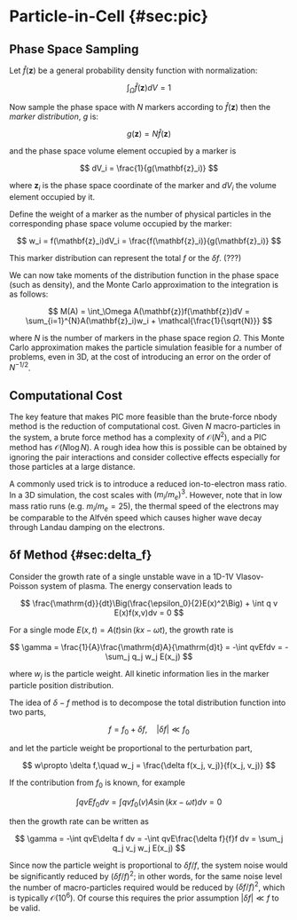 # Particle-in-Cell {#sec:pic}

## Phase Space Sampling

Let $\hat{f}(\mathbf{z})$ be a general probability density function with normalization:

$$
\int_\Omega \hat{f}(\mathbf{z})dV = 1
$$

Now sample the phase space with $N$ markers according to $\hat{f}(\mathbf{z})$ then the _marker distribution_, $g$ is:

$$
g(\mathbf{z}) = N\hat{f}(\mathbf{z})
$$

and the phase space volume element occupied by a marker is

$$
dV_i = \frac{1}{g(\mathbf{z}_i)}
$$

where $\mathbf{z}_i$ is the phase space coordinate of the marker and $dV_i$ the volume element occupied by it.

Define the weight of a marker as the number of physical particles in the corresponding phase space volume occupied by
the marker:

$$
w_i = f(\mathbf{z}_i)dV_i = \frac{f(\mathbf{z}_i)}{g(\mathbf{z}_i)}
$$

This marker distribution can represent the total $f$ or the $\delta f$. (???)

We can now take moments of the distribution function in the phase space (such as density), and the Monte Carlo approximation to the integration is as follows:

$$
M(A) = \int_\Omega A(\mathbf{z})f(\mathbf{z})dV = \sum_{i=1}^{N}A(\mathbf{z}_i)w_i + \mathcal{\frac{1}{\sqrt{N}}}
$$

where $N$ is the number of markers in the phase space region $\Omega$. This Monte Carlo approximation makes the particle simulation feasible for a number of problems, even in 3D, at the cost of introducing an error on the order of $N^{-1/2}$.

## Computational Cost

The key feature that makes PIC more feasible than the brute-force nbody method is the reduction of computational cost. Given $N$ macro-particles in the system, a brute force method has a complexity of $\mathcal{O}(N^2)$, and a PIC method has $\mathcal{O}(N\log N)$. A rough idea how this is possible can be obtained by ignoring the pair interactions and consider collective effects especially for those particles at a large distance.

A commonly used trick is to introduce a reduced ion-to-electron mass ratio. In a 3D simulation, the cost scales with $(m_i/m_e)^3$. However, note that in low mass ratio runs (e.g. $m_i/m_e=25$), the thermal speed of the electrons may be
comparable to the Alfvén speed which causes higher wave decay through Landau damping on the electrons.

## δf Method {#sec:delta_f}

Consider the growth rate of a single unstable wave in a 1D-1V Vlasov-Poisson system of plasma. The energy conservation leads to

$$
\frac{\mathrm{d}}{dt}\Big(\frac{\epsilon_0}{2}E(x)^2\Big) + \int q v E(x)f(x,v)dv = 0
$$

For a single mode $E(x,t) = A(t)\sin(kx-\omega t)$, the growth rate is

$$
\gamma = \frac{1}{A}\frac{\mathrm{d}A}{\mathrm{d}t} = -\int qvEfdv = -\sum_j q_j w_j E(x_j)
$$

where $w_j$ is the particle weight. All kinetic information lies in the marker particle position distribution.

The idea of $\delta-f$ method is to decompose the total distribution function into two parts,

$$
f = f_0 + \delta f,\quad |\delta f|\ll f_0
$$

and let the particle weight be proportional to the perturbation part,

$$
w\propto \delta f,\quad w_j = \frac{\delta f(x_j, v_j)}{f(x_j, v_j)}
$$

If the contribution from $f_0$ is known, for example

$$
\int qvE f_0 dv = \int qvf_0(v) A \sin(kx-\omega t)dv = 0
$$

then the growth rate can be written as

$$
\gamma = -\int qvE\delta f dv = -\int qvE\frac{\delta f}{f}f dv = \sum_j q_j v_j w_j E(x_j)
$$

Since now the particle weight is proportional to $\delta f/f$, the system noise would be significantly reduced by $(\delta f/f)^2$; in other words, for the same noise level the number of macro-particles required would be reduced by $(\delta f/f)^2$, which is typically $\mathcal{O}(10^6)$. Of course this requires the prior assumption $|\delta f| \ll f$ to be valid.
